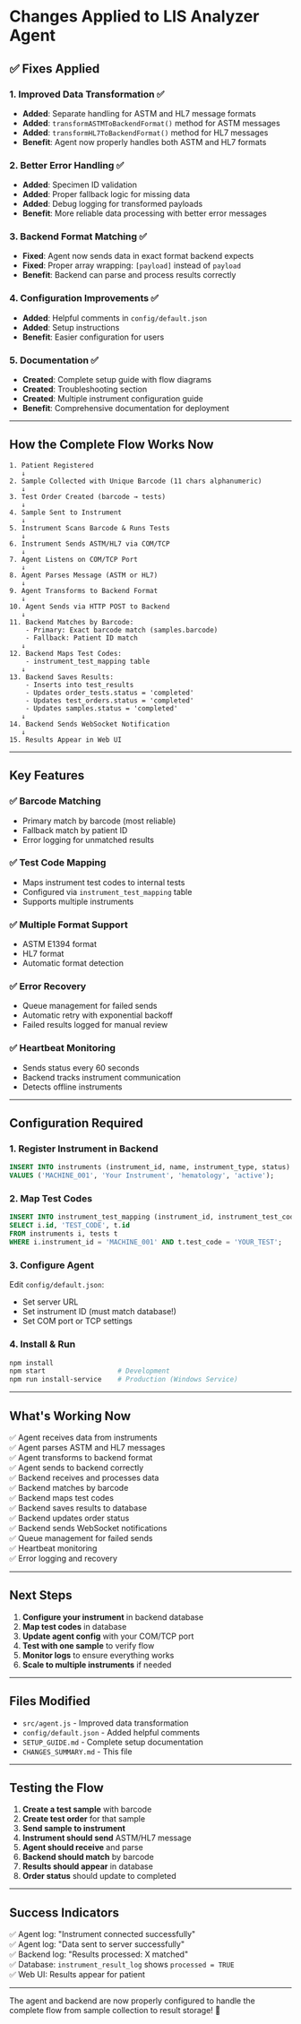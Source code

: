 # Changes Applied to LIS Analyzer Agent

## ✅ Fixes Applied

### 1. **Improved Data Transformation** ✅
- **Added**: Separate handling for ASTM and HL7 message formats
- **Added**: `transformASTMToBackendFormat()` method for ASTM messages
- **Added**: `transformHL7ToBackendFormat()` method for HL7 messages
- **Benefit**: Agent now properly handles both ASTM and HL7 formats

### 2. **Better Error Handling** ✅
- **Added**: Specimen ID validation
- **Added**: Proper fallback logic for missing data
- **Added**: Debug logging for transformed payloads
- **Benefit**: More reliable data processing with better error messages

### 3. **Backend Format Matching** ✅
- **Fixed**: Agent now sends data in exact format backend expects
- **Fixed**: Proper array wrapping: `[payload]` instead of `payload`
- **Benefit**: Backend can parse and process results correctly

### 4. **Configuration Improvements** ✅
- **Added**: Helpful comments in `config/default.json`
- **Added**: Setup instructions
- **Benefit**: Easier configuration for users

### 5. **Documentation** ✅
- **Created**: Complete setup guide with flow diagrams
- **Created**: Troubleshooting section
- **Created**: Multiple instrument configuration guide
- **Benefit**: Comprehensive documentation for deployment

---

## How the Complete Flow Works Now

```
1. Patient Registered
   ↓
2. Sample Collected with Unique Barcode (11 chars alphanumeric)
   ↓
3. Test Order Created (barcode → tests)
   ↓
4. Sample Sent to Instrument
   ↓
5. Instrument Scans Barcode & Runs Tests
   ↓
6. Instrument Sends ASTM/HL7 via COM/TCP
   ↓
7. Agent Listens on COM/TCP Port
   ↓
8. Agent Parses Message (ASTM or HL7)
   ↓
9. Agent Transforms to Backend Format
   ↓
10. Agent Sends via HTTP POST to Backend
   ↓
11. Backend Matches by Barcode:
    - Primary: Exact barcode match (samples.barcode)
    - Fallback: Patient ID match
   ↓
12. Backend Maps Test Codes:
    - instrument_test_mapping table
   ↓
13. Backend Saves Results:
    - Inserts into test_results
    - Updates order_tests.status = 'completed'
    - Updates test_orders.status = 'completed'
    - Updates samples.status = 'completed'
   ↓
14. Backend Sends WebSocket Notification
   ↓
15. Results Appear in Web UI
```

---

## Key Features

### ✅ Barcode Matching
- Primary match by barcode (most reliable)
- Fallback match by patient ID
- Error logging for unmatched results

### ✅ Test Code Mapping
- Maps instrument test codes to internal tests
- Configured via `instrument_test_mapping` table
- Supports multiple instruments

### ✅ Multiple Format Support
- ASTM E1394 format
- HL7 format
- Automatic format detection

### ✅ Error Recovery
- Queue management for failed sends
- Automatic retry with exponential backoff
- Failed results logged for manual review

### ✅ Heartbeat Monitoring
- Sends status every 60 seconds
- Backend tracks instrument communication
- Detects offline instruments

---

## Configuration Required

### 1. Register Instrument in Backend

```sql
INSERT INTO instruments (instrument_id, name, instrument_type, status) 
VALUES ('MACHINE_001', 'Your Instrument', 'hematology', 'active');
```

### 2. Map Test Codes

```sql
INSERT INTO instrument_test_mapping (instrument_id, instrument_test_code, test_id)
SELECT i.id, 'TEST_CODE', t.id
FROM instruments i, tests t
WHERE i.instrument_id = 'MACHINE_001' AND t.test_code = 'YOUR_TEST';
```

### 3. Configure Agent

Edit `config/default.json`:
- Set server URL
- Set instrument ID (must match database!)
- Set COM port or TCP settings

### 4. Install & Run

```bash
npm install
npm start                  # Development
npm run install-service    # Production (Windows Service)
```

---

## What's Working Now

✅ Agent receives data from instruments  
✅ Agent parses ASTM and HL7 messages  
✅ Agent transforms to backend format  
✅ Agent sends to backend correctly  
✅ Backend receives and processes data  
✅ Backend matches by barcode  
✅ Backend maps test codes  
✅ Backend saves results to database  
✅ Backend updates order status  
✅ Backend sends WebSocket notifications  
✅ Queue management for failed sends  
✅ Heartbeat monitoring  
✅ Error logging and recovery  

---

## Next Steps

1. **Configure your instrument** in backend database
2. **Map test codes** in database
3. **Update agent config** with your COM/TCP port
4. **Test with one sample** to verify flow
5. **Monitor logs** to ensure everything works
6. **Scale to multiple instruments** if needed

---

## Files Modified

- `src/agent.js` - Improved data transformation
- `config/default.json` - Added helpful comments
- `SETUP_GUIDE.md` - Complete setup documentation
- `CHANGES_SUMMARY.md` - This file

---

## Testing the Flow

1. **Create a test sample** with barcode
2. **Create test order** for that sample
3. **Send sample to instrument** 
4. **Instrument should send** ASTM/HL7 message
5. **Agent should receive** and parse
6. **Backend should match** by barcode
7. **Results should appear** in database
8. **Order status** should update to completed

---

## Success Indicators

✅ Agent log: "Instrument connected successfully"  
✅ Agent log: "Data sent to server successfully"  
✅ Backend log: "Results processed: X matched"  
✅ Database: `instrument_result_log` shows `processed = TRUE`  
✅ Web UI: Results appear for patient  

---

The agent and backend are now properly configured to handle the complete flow from sample collection to result storage! 🎉

